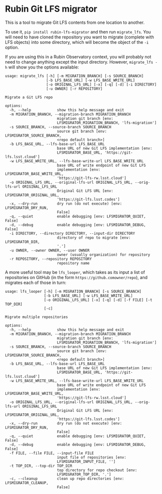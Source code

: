 Rubin Git LFS migrator
======================

This is a tool to migrate Git LFS contents from one location to another.

To use it, `pip install rubin-lfs-migrator` and then run `migrate_lfs`.
You will need to have cloned the repository you want to migrate
(complete with LFS objects) into some directory, which will become the
object of the `-i` option.

If you are using this in a Rubin Observatory context, you will probably
not need to change anything except the input directory.  However,
`migrate_lfs -h` will show you the options available:

```
usage: migrate_lfs [-h] [-m MIGRATION_BRANCH] [-s SOURCE_BRANCH]
                   [-b LFS_BASE_URL] [-w LFS_BASE_WRITE_URL]
                   [-o ORIGINAL_LFS_URL] [-x] [-q] [-d] [-i DIRECTORY]
                   [-u OWNER] [-r REPOSITORY]

Migrate a Git LFS repo

options:
  -h, --help            show this help message and exit
  -m MIGRATION_BRANCH, --migration-branch MIGRATION_BRANCH
                        migration git branch [env:
                        LFSMIGRATOR_MIGRATION_BRANCH, 'lfs-migration']
  -s SOURCE_BRANCH, --source-branch SOURCE_BRANCH
                        source git branch [env: LFSMIGRATOR_SOURCE_BRANCH,
                        <repo default branch>]
  -b LFS_BASE_URL, --lfs-base-url LFS_BASE_URL
                        base URL of new Git LFS implementation [env:
                        LFSMIGRATOR_BASE_URL, 'https://git-lfs.lsst.cloud']
  -w LFS_BASE_WRITE_URL, --lfs-base-write-url LFS_BASE_WRITE_URL
                        base URL of write endpoint of new Git LFS
                        implementation [env: LFSMIGRATOR_BASE_WRITE_URL,
                        'https://git-lfs-rw.lsst.cloud']
  -o ORIGINAL_LFS_URL, --original-lfs-url ORIGINAL_LFS_URL, --orig-lfs-url ORIGINAL_LFS_URL
                        Original Git LFS URL [env: LFSMIGRATOR_ORIGINAL_URL,
                        'https://git-lfs.lsst.codes']
  -x, --dry-run         dry run (do not execute) [env: LFSMIGRATOR_DRY_RUN,
                        False]
  -q, --quiet           enable debugging [env: LFSMIGRATOR_QUIET, False]
  -d, --debug           enable debugging [env: LFSMIGRATOR_DEBUG, False]
  -i DIRECTORY, --directory DIRECTORY, --input-dir DIRECTORY
                        directory of repo to migrate [env: LFSMIGRATOR_DIR,
                        '.']
  -u OWNER, --owner OWNER, --user OWNER
                        owner (usually organization) for repository
  -r REPOSITORY, --repository REPOSITORY
                        repository name
```

A more useful tool may be `lfs_looper`, which takes as its input a list
of repositories on GitHub (in the form `https://github.comowner/repo`),
and migrates each of those in turn:

```
usage: lfs_looper [-h] [-m MIGRATION_BRANCH] [-s SOURCE_BRANCH]
                  [-b LFS_BASE_URL] [-w LFS_BASE_WRITE_URL]
                  [-o ORIGINAL_LFS_URL] [-x] [-q] [-d] [-f FILE] [-t TOP_DIR]
                  [-c]

Migrate multiple repositories

options:
  -h, --help            show this help message and exit
  -m MIGRATION_BRANCH, --migration-branch MIGRATION_BRANCH
                        migration git branch [env:
                        LFSMIGRATOR_MIGRATION_BRANCH, 'lfs-migration']
  -s SOURCE_BRANCH, --source-branch SOURCE_BRANCH
                        source git branch [env: LFSMIGRATOR_SOURCE_BRANCH,
                        <repo default branch>]
  -b LFS_BASE_URL, --lfs-base-url LFS_BASE_URL
                        base URL of new Git LFS implementation [env:
                        LFSMIGRATOR_BASE_URL, 'https://git-lfs.lsst.cloud']
  -w LFS_BASE_WRITE_URL, --lfs-base-write-url LFS_BASE_WRITE_URL
                        base URL of write endpoint of new Git LFS
                        implementation [env: LFSMIGRATOR_BASE_WRITE_URL,
                        'https://git-lfs-rw.lsst.cloud']
  -o ORIGINAL_LFS_URL, --original-lfs-url ORIGINAL_LFS_URL, --orig-lfs-url ORIGINAL_LFS_URL
                        Original Git LFS URL [env: LFSMIGRATOR_ORIGINAL_URL,
                        'https://git-lfs.lsst.codes']
  -x, --dry-run         dry run (do not execute) [env: LFSMIGRATOR_DRY_RUN,
                        False]
  -q, --quiet           enable debugging [env: LFSMIGRATOR_QUIET, False]
  -d, --debug           enable debugging [env: LFSMIGRATOR_DEBUG, False]
  -f FILE, --file FILE, --input-file FILE
                        input file of repositories [env:
                        LFSMIGRATOR_INPUT_FILE, '']
  -t TOP_DIR, --top-dir TOP_DIR
                        top directory for repo checkout [env:
                        LFSMIGRATOR_TOP_DIR, '.']
  -c, --cleanup         clean up repo directories [env: LFSMIGRATOR_CLEANUP,
                        False]
```
